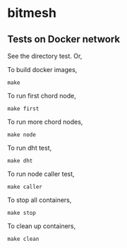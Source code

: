 # bitmesh

## Tests on Docker network
See the directory test. Or,

To build docker images,
```
make
```

To run first chord node,
```
make first
```

To run more chord nodes,
```
make node
```

To run dht test,
```
make dht
```

To run node caller test,
```
make caller
```

To stop all containers,
```
make stop
```

To clean up containers,
```
make clean
```
